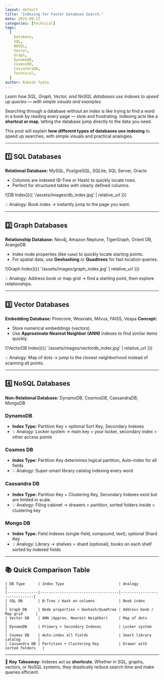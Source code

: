 ```yaml
---
layout: default
title: "Indexing for Faster Database Search."
date: 2025-09-22
categories: [Technical]
tags:
  [
    Database,
    SQL,
    NOSQL,
    Vector,
    Graph,
    DynamoDB,
    CosmosDB,
    CassandraDB,
    Technical,
  ]
author: Rakesh Tyata
---
```


_Learn how SQL, Graph, Vector, and NoSQL databases use indexes to speed up queries — with simple visuals and examples._

Searching through a database without an index is like trying to find a word in a book by reading every page — slow and frustrating. Indexing acts like a **shortcut or map**, letting the database jump directly to the data you need.

This post will explain **how different types of databases use indexing** to speed up searches, with simple visuals and practical analogies.

---

## 1️⃣ SQL Databases

**Relational Database:** MySQL, PostgreSQL, SQLite, SQL Server, Oracle

- Columns are indexed (B-Tree or Hash) to quickly locate rows.
- Perfect for structured tables with clearly defined columns.

![DB Index]({{ '/assets/images/db_index.jpg' | relative_url }})

💡 Analogy: Book index → instantly jump to the page you want.

---

## 2️⃣ Graph Databases

**Relationship Database:** Neo4j, Amazon Neptune, TigerGraph, Orient DB, ArangoDB

- Index node properties (like `name`) to quickly locate starting points.
- For spatial data, use **Geohashing** or **Quadtrees** for fast location queries.

![Graph Index]({{ '/assets/images/graph_index.jpg' | relative_url }})

💡 Analogy: Address book or map grid → find a starting point, then explore relationships.

---

## 3️⃣ Vector Databases

**Embedding Database:** Pinecone, Weaviate, Milvus, FAISS, Vespa
**Concept:**

- Store numerical embeddings (vectors).
- Use **Approximate Nearest Neighbor (ANN)** indexes to find similar items quickly.

![VectorDB Index]({{ '/assets/images/vectordb_index.jpg' | relative_url }})

💡 Analogy: Map of dots → jump to the closest neighborhood instead of scanning all points.

---

## 4️⃣ NoSQL Databases

**Non-Relational Database:** DynamoDB, CosmosDB, CassandraDB, MongoDB

### DynamoDB

- **Index Type:** Partition Key + optional Sort Key, Secondary Indexes
- 💡 Analogy: Locker system → main key = your locker, secondary index = other access points

### Cosmos DB

- **Index Type:** Partition Key determines logical partition, Auto-index for all fields
- 💡 Analogy: Super-smart library catalog indexing every word

### Cassandra DB

- **Index Type:** Partition Key + Clustering Key, Secondary Indexes exist but are limited in scale.
- 💡 Analogy: Filing cabinet → drawers = partition, sorted folders inside = clustering key

### Mongo DB

- **Index Type:** Field Indexes (single-field, compound, text); optional Shard Key
- 💡 Analogy: Library → shelves = shard (optional), books on each shelf sorted by indexed fields

---

## 📚 Quick Comparison Table

```
| DB Type      | Index Type                         | Analogy                      |
|--------------|------------------------------------|------------------------------|
| SQL DB       | B-Tree / Hash on columns           | Book index                   |
| Graph DB     | Node properties + Geohash/Quadtree | Address book / Map grid      |
| Vector DB    | ANN (Approx. Nearest Neighbor)     | Map of dots                  |
| DynamoDB     | Primary + Secondary Indexes        | Locker system                |
| Cosmos DB    | Auto-index all fields              | Smart library catalog        |
| Cassandra DB | Partition + Clustering Key         | Drawer with sorted folders   |
```

---

🧠 **Key Takeaway:** Indexes act as **shortcuts**. Whether in SQL, graphs, vectors, or NoSQL systems, they drastically reduce search time and make queries efficient.
